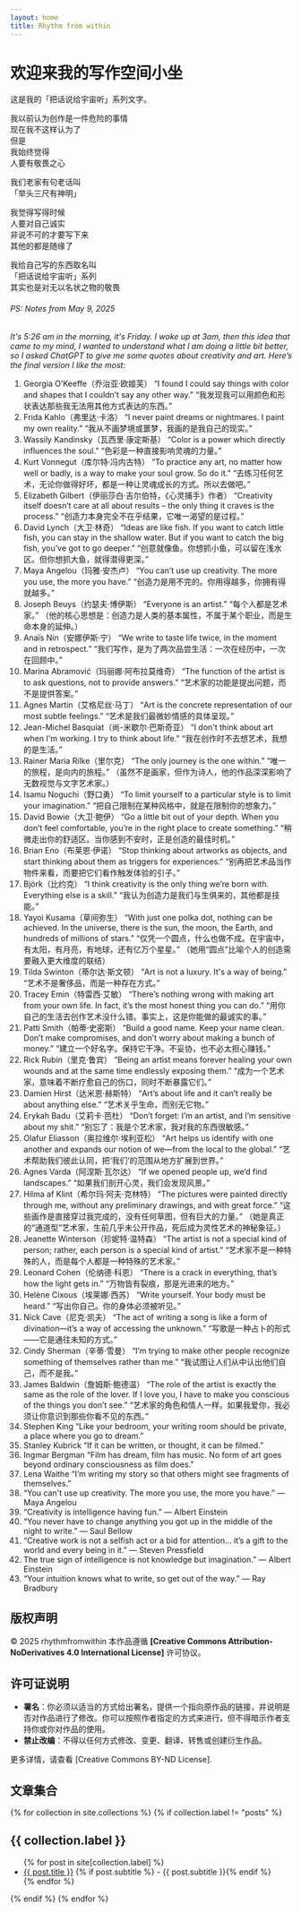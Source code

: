 ```yaml
---
layout: home
title: Rhythm from within
---
```

# 欢迎来我的写作空间小坐

这是我的「把话说给宇宙听」系列文字。

我以前认为创作是一件危险的事情  
现在我不这样认为了  
但是  
我始终觉得  
人要有敬畏之心  

我们老家有句老话叫  
「举头三尺有神明」  

我觉得写得时候  
人要对自己诚实  
非说不可的才要写下来  
其他的都是随缘了  

我给自己写的东西取名叫  
「把话说给宇宙听」系列  
其实也是对无以名状之物的敬畏  

###### PS: Notes from May 9, 2025
_It's 5:26 am in the morning, it's Friday. I woke up at 3am, then this idea that came to my mind, I wanted to understand what I am doing a little bit better, so I asked ChatGPT to give me some quotes about creativity and art. Here’s the final version I like the most:_
1. Georgia O’Keeffe（乔治亚·欧姬芙）
“I found I could say things with color and shapes that I couldn’t say any other way.”
“我发现我可以用颜色和形状表达那些我无法用其他方式表达的东西。”
2. Frida Kahlo（弗里达·卡洛）
“I never paint dreams or nightmares. I paint my own reality.”
“我从不画梦境或噩梦，我画的是我自己的现实。”
3. Wassily Kandinsky（瓦西里·康定斯基）
“Color is a power which directly influences the soul.”
“色彩是一种直接影响灵魂的力量。”
4. Kurt Vonnegut（库尔特·冯内古特）
“To practice any art, no matter how well or badly, is a way to make your soul grow. So do it.”
“去练习任何艺术，无论你做得好坏，都是一种让灵魂成长的方式。所以去做吧。”
5. Elizabeth Gilbert（伊丽莎白·吉尔伯特，《心灵捕手》作者）
“Creativity itself doesn’t care at all about results – the only thing it craves is the process.”
“创造力本身完全不在乎结果，它唯一渴望的是过程。”
6. David Lynch（大卫·林奇）
“Ideas are like fish. If you want to catch little fish, you can stay in the shallow water. But if you want to catch the big fish, you’ve got to go deeper.”
“创意就像鱼。你想抓小鱼，可以留在浅水区。但你想抓大鱼，就得潜得更深。”
7. Maya Angelou（玛雅·安杰卢）
“You can’t use up creativity. The more you use, the more you have.”
“创造力是用不完的。你用得越多，你拥有得就越多。”
8. Joseph Beuys（约瑟夫·博伊斯）
“Everyone is an artist.”
“每个人都是艺术家。”
（他的核心思想是：创造力是人类的基本属性，不属于某个职业，而是生命本身的延伸。）
9. Anaïs Nin（安娜伊斯·宁）
“We write to taste life twice, in the moment and in retrospect.”
“我们写作，是为了两次品尝生活：一次在经历中，一次在回顾中。”
10. Marina Abramović（玛丽娜·阿布拉莫维奇）
“The function of the artist is to ask questions, not to provide answers.”
“艺术家的功能是提出问题，而不是提供答案。”
11. Agnes Martin（艾格尼丝·马丁）
“Art is the concrete representation of our most subtle feelings.”
“艺术是我们最微妙情感的具体呈现。”
12. Jean-Michel Basquiat（尚-米歇尔·巴斯奇亚）
“I don't think about art when I'm working. I try to think about life.”
“我在创作时不去想艺术，我想的是生活。”
13. Rainer Maria Rilke（里尔克）
“The only journey is the one within.”
“唯一的旅程，是向内的旅程。”
（虽然不是画家，但作为诗人，他的作品深深影响了无数视觉与文字艺术家。）
14. Isamu Noguchi（野口勇）
“To limit yourself to a particular style is to limit your imagination.”
“把自己限制在某种风格中，就是在限制你的想象力。”
15. David Bowie（大卫·鲍伊）
“Go a little bit out of your depth. When you don’t feel comfortable, you’re in the right place to create something.”
“稍微走出你的舒适区。当你感到不安时，正是创造的最佳时机。”
16. Brian Eno（布莱恩·伊诺）
“Stop thinking about artworks as objects, and start thinking about them as triggers for experiences.”
“别再把艺术品当作物件来看，而要把它们看作触发体验的引子。”
17. Björk（比约克）
“I think creativity is the only thing we’re born with. Everything else is a skill.”
“我认为创造力是我们与生俱来的，其他都是技能。”
18. Yayoi Kusama（草间弥生）
“With just one polka dot, nothing can be achieved. In the universe, there is the sun, the moon, the Earth, and hundreds of millions of stars.”
“仅凭一个圆点，什么也做不成。在宇宙中，有太阳，有月亮，有地球，还有亿万个星星。”
（她用“圆点”比喻个人的创造需要融入更大维度的联结）
19. Tilda Swinton（蒂尔达·斯文顿）
“Art is not a luxury. It's a way of being.”
“艺术不是奢侈品，而是一种存在方式。”
20. Tracey Emin（特雷西·艾敏）
“There’s nothing wrong with making art from your own life. In fact, it’s the most honest thing you can do.”
“用你自己的生活去创作艺术没什么错。事实上，这是你能做的最诚实的事。”
21. Patti Smith（帕蒂·史密斯）
“Build a good name. Keep your name clean. Don’t make compromises, and don’t worry about making a bunch of money.”
“建立一个好名字。保持它干净。不妥协，也不必太担心赚钱。”
22. Rick Rubin（里克·鲁宾）
“Being an artist means forever healing your own wounds and at the same time endlessly exposing them.”
“成为一个艺术家，意味着不断疗愈自己的伤口，同时不断暴露它们。”
23. Damien Hirst（达米恩·赫斯特）
“Art’s about life and it can’t really be about anything else.”
“艺术关乎生命，而别无它物。”
24. Erykah Badu（艾莉卡·芭杜）
“Don’t forget: I’m an artist, and I’m sensitive about my shit.”
“别忘了：我是个艺术家，我对我的东西很敏感。”
25. Olafur Eliasson（奥拉维尔·埃利亚松）
“Art helps us identify with one another and expands our notion of we—from the local to the global.”
“艺术帮助我们彼此认同，把‘我们’的范围从地方扩展到世界。”
26. Agnes Varda（阿涅斯·瓦尔达）
“If we opened people up, we’d find landscapes.”
“如果我们剖开心灵，我们会发现风景。”
27. Hilma af Klint（希尔玛·阿夫·克林特）
“The pictures were painted directly through me, without any preliminary drawings, and with great force.”
“这些画作是直接穿过我完成的，没有任何草图，但有巨大的力量。”
（她是真正的“通道型”艺术家，生前几乎未公开作品，死后成为灵性艺术的神秘象征。）
28. Jeanette Winterson（珍妮特·温特森）
“The artist is not a special kind of person; rather, each person is a special kind of artist.”
“艺术家不是一种特殊的人，而是每个人都是一种特殊的艺术家。”
29. Leonard Cohen（伦纳德·科恩）
“There is a crack in everything, that’s how the light gets in.”
“万物皆有裂痕，那是光进来的地方。”
30. Helène Cixous（埃莱娜·西苏）
“Write yourself. Your body must be heard.”
“写出你自己。你的身体必须被听见。”
31. Nick Cave（尼克·凯夫）
“The act of writing a song is like a form of divination—it’s a way of accessing the unknown.”
“写歌是一种占卜的形式——它是通往未知的方式。”
32. Cindy Sherman（辛蒂·雪曼）
“I’m trying to make other people recognize something of themselves rather than me.”
“我试图让人们从中认出他们自己，而不是我。”
33. James Baldwin（詹姆斯·鲍德温）
“The role of the artist is exactly the same as the role of the lover. If I love you, I have to make you conscious of the things you don’t see.”
“艺术家的角色和情人一样。如果我爱你，我必须让你意识到那些你看不见的东西。”
34. Stephen King
“Like your bedroom, your writing room should be private, a place where you go to dream.”
35. Stanley Kubrick
“If it can be written, or thought, it can be filmed.”
36. Ingmar Bergman
“Film has dream, film has music. No form of art goes beyond ordinary consciousness as film does.”
37. Lena Waithe
“I’m writing my story so that others might see fragments of themselves.”
38. “You can't use up creativity. The more you use, the more you have.” — Maya Angelou
39. “Creativity is intelligence having fun.” — Albert Einstein
40. “You never have to change anything you got up in the middle of the night to write.” — Saul Bellow
41. “Creative work is not a selfish act or a bid for attention… it’s a gift to the world and every being in it.” — Steven Pressfield
42. The true sign of intelligence is not knowledge but imagination.” — Albert Einstein
43. “Your intuition knows what to write, so get out of the way.” — Ray Bradbury 
## 版权声明

© 2025 rhythmfromwithin 本作品遵循 **[Creative Commons Attribution-NoDerivatives 4.0 International License]** 许可协议。

## 许可证说明

- **署名**：你必须以适当的方式给出署名，提供一个指向原作品的链接，并说明是否对作品进行了修改。你可以按照作者指定的方式来进行，但不得暗示作者支持你或你对作品的使用。
- **禁止改编**：不得以任何方式修改、变更、翻译、转售或创建衍生作品。

更多详情，请查看 [Creative Commons BY-ND License].

## 文章集合

{% for collection in site.collections %}
  {% if collection.label != "posts" %}
    <h2>{{ collection.label }}</h2>
    <ul>
    {% for post in site[collection.label] %}
      <li>
        <a href="{{ post.url | relative_url }}">{{ post.title }}</a>
        {% if post.subtitle %} - {{ post.subtitle }}{% endif %}
      </li>
    {% endfor %}
    </ul>
  {% endif %}
{% endfor %}
